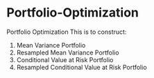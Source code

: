 # Portfolio-Optimization
Portfolio Optimization
This is to construct:
1. Mean Variance Portfolio 
2. Resampled Mean Variance Portfolio 
3. Conditional Value at Risk Portfolio
4. Resampled Conditional Value at Risk Portfolio
